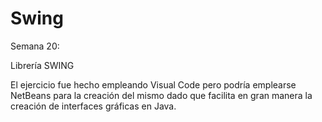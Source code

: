 # Swing

Semana 20:

Librería SWING

El ejercicio fue hecho empleando Visual Code pero podría emplearse NetBeans para la creación del mismo dado que facilita en gran manera la creación de interfaces gráficas en Java.
